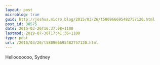 ```yaml
---
layout: post
microblog: true
guid: http://joshua.micro.blog/2015/03/26/t580966695482757120.html
post_id: 38575
date: 2015-03-26T16:37:08+1100
lastmod: 2019-07-30T17:41:36+1100
type: post
url: /2015/03/26/t580966695482757120.html
---
```

Hellooooooo, Sydney
